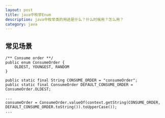 ```yaml
---
layout: post
title: java中枚举Enum
description: java中枚举类的用途是什么？什么时候用？怎么用？
category: java
---
```


## 常见场景


	/** Consume order **/
	public enum ConsumeOrder {
		OLDEST, YOUNGEST, RANDOM
	}
	
	public static final String CONSUME_ORDER = "consumeOrder"; 
	public static final ConsumeOrder DEFAULT_CONSUME_ORDER = ConsumeOrder.OLDEST;
	
	...
	consumeOrder = ConsumeOrder.valueOf(context.getString(CONSUME_ORDER, DEFAULT_CONSUME_ORDER.toString()).toUpperCase());
	...
	
















[NingG]:    http://ningg.github.com  "NingG"












